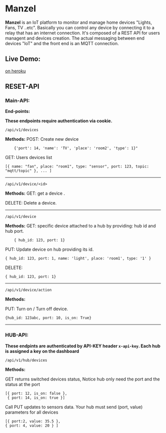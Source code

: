 # Manzel

**Manzel** is an IoT platform to monitor and manage home devices "Lights, Fans, TV ..etc". Basically you can control any device by connecting it to a relay that has an internet connection.
It's composed of a REST API for users managent and devices creation.
The actual messaging between end devices "IoT" and the front end is an MQTT connection.

## Live Demo:

 [on heroku](https://zelite.herokuapp.com/)


## RESET-API

### Main-API:
**End-points:**

****These endpoints require authentication via cookie.****

    /api/v1/devices
	 
**Methods:**
POST: Create new device

        {'port': 14, 'name': 'TV', 'place': 'room2', 'type': 1}"


GET: Users devices list	

    [{ name: "fan", place: "room1", type: "sensor", port: 123, topic: "mqtt/topic" }, ... ]
 
 ---

    /api/v1/device/<id>

**Methods:**
GET: get a device .


DELETE: Delete a device.	

  ---

    /api/v1/device

**Methods:**
GET: specific device attached to a hub by providing: hub id and hub port.

        { hub_id: 123, port: 1}

PUT: Update device on hub providing its id.	

    { hub_id: 123, port: 1, name: 'light', place: 'room1', type: '1' }
    
DELETE:

    { hub_id: 123, port: 1}

  ---

    /api/v1/device/action

**Methods:**

PUT: Turn on / Turn off device.	

    {hub_id: 123abc, port: 10, is_on: True}
    
---
### HUB-API:
**These endpints are authenticated by API-KEY header `x-api-key`. 
Each hub is assigned a key on the dashboard** 


    /api/v1/hub/devices

**Methods:**

GET returns switched devices status, Notice hub only need the port and the status at the port  
 

    [{ port: 12, is_on: false }, 
     { port: 14, is_on: true }]


Call PUT updates to sensors data.  Your hub must send (port, value) parameters for all devices  
 

    [{ port:2, value: 35.5 }, 
    { port: 4, value: 20 } ]
